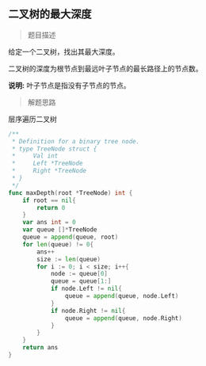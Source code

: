 ## 二叉树的最大深度

> 题目描述

给定一个二叉树，找出其最大深度。

二叉树的深度为根节点到最远叶子节点的最长路径上的节点数。

**说明:** 叶子节点是指没有子节点的节点。

> 解题思路

层序遍历二叉树

```go
/**
 * Definition for a binary tree node.
 * type TreeNode struct {
 *     Val int
 *     Left *TreeNode
 *     Right *TreeNode
 * }
 */
func maxDepth(root *TreeNode) int {
    if root == nil{
        return 0
    }
    var ans int = 0
    var queue []*TreeNode
    queue = append(queue, root)
    for len(queue) != 0{
        ans++
        size := len(queue)
        for i := 0; i < size; i++{
            node := queue[0]
            queue = queue[1:]
            if node.Left != nil{
                queue = append(queue, node.Left)
            }
            if node.Right != nil{
                queue = append(queue, node.Right)
            }
        }
    }
    return ans
}
```

